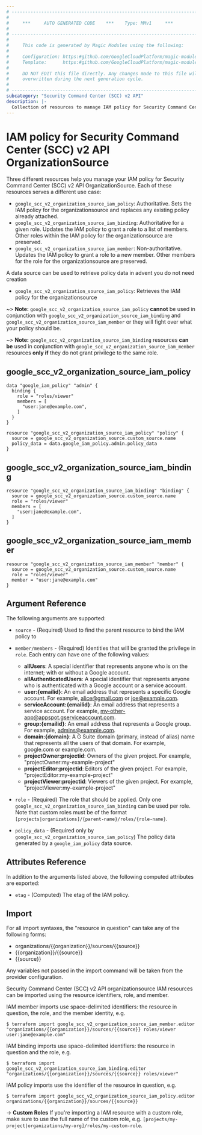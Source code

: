 ```yaml
---
# ----------------------------------------------------------------------------
#
#     ***     AUTO GENERATED CODE    ***    Type: MMv1     ***
#
# ----------------------------------------------------------------------------
#
#     This code is generated by Magic Modules using the following:
#
#     Configuration: https:#github.com/GoogleCloudPlatform/magic-modules/tree/main/mmv1/products/securitycenterv2/OrganizationSource.yaml
#     Template:      https:#github.com/GoogleCloudPlatform/magic-modules/tree/main/mmv1/templates/terraform/resource_iam.html.markdown.tmpl
#
#     DO NOT EDIT this file directly. Any changes made to this file will be
#     overwritten during the next generation cycle.
#
# ----------------------------------------------------------------------------
subcategory: "Security Command Center (SCC) v2 API"
description: |-
  Collection of resources to manage IAM policy for Security Command Center (SCC) v2 API OrganizationSource
---
```


# IAM policy for Security Command Center (SCC) v2 API OrganizationSource

Three different resources help you manage your IAM policy for Security Command Center (SCC) v2 API OrganizationSource. Each of these resources serves a different use case:

* `google_scc_v2_organization_source_iam_policy`: Authoritative. Sets the IAM policy for the organizationsource and replaces any existing policy already attached.
* `google_scc_v2_organization_source_iam_binding`: Authoritative for a given role. Updates the IAM policy to grant a role to a list of members. Other roles within the IAM policy for the organizationsource are preserved.
* `google_scc_v2_organization_source_iam_member`: Non-authoritative. Updates the IAM policy to grant a role to a new member. Other members for the role for the organizationsource are preserved.

A data source can be used to retrieve policy data in advent you do not need creation

* `google_scc_v2_organization_source_iam_policy`: Retrieves the IAM policy for the organizationsource

~> **Note:** `google_scc_v2_organization_source_iam_policy` **cannot** be used in conjunction with `google_scc_v2_organization_source_iam_binding` and `google_scc_v2_organization_source_iam_member` or they will fight over what your policy should be.

~> **Note:** `google_scc_v2_organization_source_iam_binding` resources **can be** used in conjunction with `google_scc_v2_organization_source_iam_member` resources **only if** they do not grant privilege to the same role.



## google_scc_v2_organization_source_iam_policy

```hcl
data "google_iam_policy" "admin" {
  binding {
    role = "roles/viewer"
    members = [
      "user:jane@example.com",
    ]
  }
}

resource "google_scc_v2_organization_source_iam_policy" "policy" {
  source = google_scc_v2_organization_source.custom_source.name
  policy_data = data.google_iam_policy.admin.policy_data
}
```

## google_scc_v2_organization_source_iam_binding

```hcl
resource "google_scc_v2_organization_source_iam_binding" "binding" {
  source = google_scc_v2_organization_source.custom_source.name
  role = "roles/viewer"
  members = [
    "user:jane@example.com",
  ]
}
```

## google_scc_v2_organization_source_iam_member

```hcl
resource "google_scc_v2_organization_source_iam_member" "member" {
  source = google_scc_v2_organization_source.custom_source.name
  role = "roles/viewer"
  member = "user:jane@example.com"
}
```


## Argument Reference

The following arguments are supported:

* `source` - (Required) Used to find the parent resource to bind the IAM policy to

* `member/members` - (Required) Identities that will be granted the privilege in `role`.
  Each entry can have one of the following values:
  * **allUsers**: A special identifier that represents anyone who is on the internet; with or without a Google account.
  * **allAuthenticatedUsers**: A special identifier that represents anyone who is authenticated with a Google account or a service account.
  * **user:{emailid}**: An email address that represents a specific Google account. For example, alice@gmail.com or joe@example.com.
  * **serviceAccount:{emailid}**: An email address that represents a service account. For example, my-other-app@appspot.gserviceaccount.com.
  * **group:{emailid}**: An email address that represents a Google group. For example, admins@example.com.
  * **domain:{domain}**: A G Suite domain (primary, instead of alias) name that represents all the users of that domain. For example, google.com or example.com.
  * **projectOwner:projectid**: Owners of the given project. For example, "projectOwner:my-example-project"
  * **projectEditor:projectid**: Editors of the given project. For example, "projectEditor:my-example-project"
  * **projectViewer:projectid**: Viewers of the given project. For example, "projectViewer:my-example-project"

* `role` - (Required) The role that should be applied. Only one
    `google_scc_v2_organization_source_iam_binding` can be used per role. Note that custom roles must be of the format
    `[projects|organizations]/{parent-name}/roles/{role-name}`.

* `policy_data` - (Required only by `google_scc_v2_organization_source_iam_policy`) The policy data generated by
  a `google_iam_policy` data source.

## Attributes Reference

In addition to the arguments listed above, the following computed attributes are
exported:

* `etag` - (Computed) The etag of the IAM policy.

## Import

For all import syntaxes, the "resource in question" can take any of the following forms:

* organizations/{{organization}}/sources/{{source}}
* {{organization}}/{{source}}
* {{source}}

Any variables not passed in the import command will be taken from the provider configuration.

Security Command Center (SCC) v2 API organizationsource IAM resources can be imported using the resource identifiers, role, and member.

IAM member imports use space-delimited identifiers: the resource in question, the role, and the member identity, e.g.
```
$ terraform import google_scc_v2_organization_source_iam_member.editor "organizations/{{organization}}/sources/{{source}} roles/viewer user:jane@example.com"
```

IAM binding imports use space-delimited identifiers: the resource in question and the role, e.g.
```
$ terraform import google_scc_v2_organization_source_iam_binding.editor "organizations/{{organization}}/sources/{{source}} roles/viewer"
```

IAM policy imports use the identifier of the resource in question, e.g.
```
$ terraform import google_scc_v2_organization_source_iam_policy.editor organizations/{{organization}}/sources/{{source}}
```

-> **Custom Roles** If you're importing a IAM resource with a custom role, make sure to use the
 full name of the custom role, e.g. `[projects/my-project|organizations/my-org]/roles/my-custom-role`.
